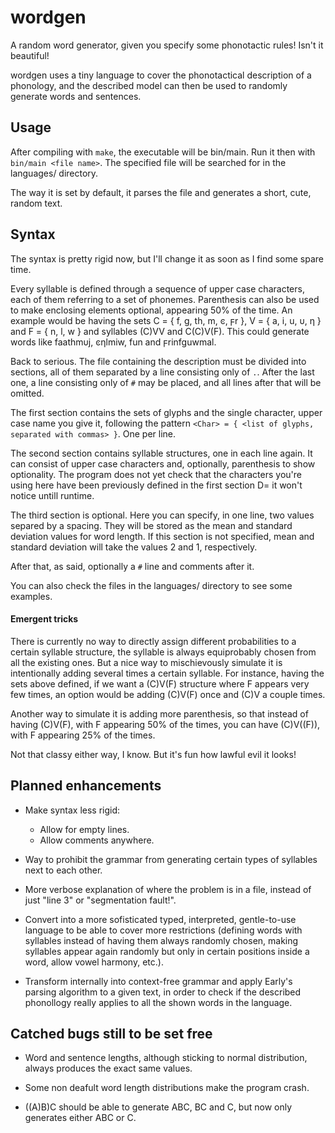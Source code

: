 # wordgen

A random word generator, given you specify some phonotactic rules! Isn't it beautiful!

wordgen uses a tiny language to cover the phonotactical description of a phonology, and the described model can then be used to randomly generate words and sentences.

## Usage

After compiling with `make`, the executable will be bin/main. Run it then with `bin/main <file name>`. The specified file will be searched for in the languages/ directory.

The way it is set by default, it parses the file and generates a short, cute, random text. 

## Syntax

The syntax is pretty rigid now, but I'll change it as soon as I find some spare time.

Every syllable is defined through a sequence of upper case characters, each of them referring to a set of phonemes. Parenthesis can also be used to make enclosing elements optional, appearing 50% of the time.
An example would be having the sets C = { f, g, th, m, ͼ, ϝr }, V = { a, i, u, υ, η } and F = { n, l, w } and syllables (C)VV and C(C)V(F). This could generate words like faathmυj, ͼηlmiw, fun and ϝrinfguwmal.

Back to serious. The file containing the description must be divided into sections, all of them separated by a line consisting only of `.`. After the last one, a line consisting only of `#` may be placed, and all lines after that will be omitted.

The first section contains the sets of glyphs and the single character, upper case name you give it, following the pattern `<Char> = { <list of glyphs, separated with commas> }`. One per line.

The second section contains syllable structures, one in each line again. It can consist of upper case characters and, optionally, parenthesis to show optionality.
The program does not yet check that the characters you're using here have been previously defined in the first section D= it won't notice untill runtime.

The third section is optional. Here you can specify, in one line, two values separed by a spacing. They will be stored as the mean and standard deviation values for word length. If this section is not specified, mean and standard deviation will take the values 2 and 1, respectively.

After that, as said, optionally a `#` line and comments after it.

You can also check the files in the languages/ directory to see some examples.

#### Emergent tricks

There is currently no way to directly assign different probabilities to a certain syllable structure, the syllable is always equiprobably chosen from all the existing ones. But a nice way to mischievously simulate it is intentionally adding several times a certain syllable.
For instance, having the sets  above defined, if we want a (C)V(F) structure where F appears very few times, an option would be adding (C)V(F) once and (C)V a couple times.

Another way to simulate it is adding more parenthesis, so that instead of having (C)V(F), with F appearing 50% of the times, you can have (C)V((F)), with F appearing 25% of the times.

Not that classy either way, I know. But it's fun how lawful evil it looks!

## Planned enhancements

* Make syntax less rigid:
	* Allow for empty lines.
	* Allow comments anywhere.

* Way to prohibit the grammar from generating certain types of syllables next to each other.

* More verbose explanation of where the problem is in a file, instead of just "line 3" or "segmentation fault!".

* Convert into a more sofisticated typed, interpreted, gentle-to-use language to be able to cover more restrictions (defining words with syllables instead of having them always randomly chosen, making syllables appear again randomly but only in certain positions inside a word, allow vowel harmony, etc.).

* Transform internally into context-free grammar and apply Early's parsing algorithm to a given text, in order to check if the described phonollogy really applies to all the shown words in the language.

## Catched bugs still to be set free

* Word and sentence lengths, although sticking to normal distribution, always produces the exact same values.

* Some non deafult word length distributions make the program crash.

* ((A)B)C should be able to generate ABC, BC and C, but now only generates either ABC or C.
